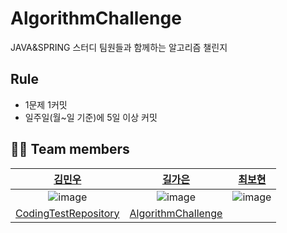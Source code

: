 # AlgorithmChallenge
JAVA&SPRING 스터디 팀원들과 함께하는 알고리즘 챌린지

## Rule
- 1문제 1커밋
- 일주일(월~일 기준)에 5일 이상 커밋




## 🧑‍💻 Team members
<div align="center">
    
| [김민우](https://github.com/kmw2378) | [길가은](https://github.com/rlfrkdms1) | [최보현](https://github.com/Brilly-Bohyun) |
| :-: | :-: | :-: |
| ![image](https://user-images.githubusercontent.com/83744709/212283218-78f4db00-6530-411e-becc-d93161f81035.png?size=200) | ![image](https://user-images.githubusercontent.com/83744709/212281564-acac7f5c-ce83-45e2-8b3c-1579f5f6898a.png?size=200) | ![image](https://user-images.githubusercontent.com/83744709/212281310-471a7dd8-11a9-4d01-83aa-8a6338b24bc3.png?size=200) |
| [CodingTestRepository](https://github.com/kmw2378/CodingTestRepository) | [AlgorithmChallenge](https://github.com/rlfrkdms1/AlgorithmChallenge) | |
</div>
